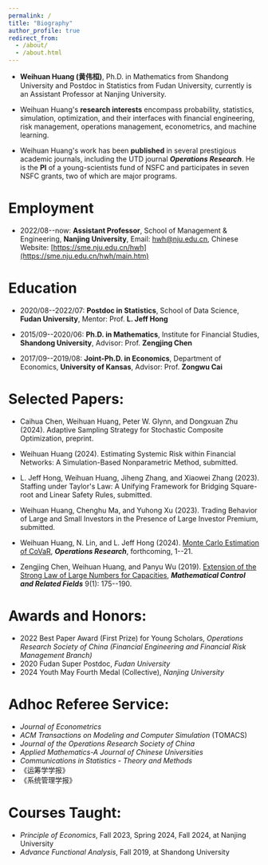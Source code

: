 ```yaml
---
permalink: /
title: "Biography"
author_profile: true
redirect_from: 
  - /about/
  - /about.html
---
```


- **Weihuan Huang (黄伟桓)**, Ph.D. in Mathematics from Shandong University and Postdoc in Statistics from Fudan University, currently is an Assistant Professor at Nanjing University. 

- Weihuan Huang's **research interests** encompass probability, statistics, simulation, optimization, and their interfaces with financial engineering, risk management, operations management, econometrics, and machine learning. 

- Weihuan Huang's work has been **published** in several prestigious academic journals, including the UTD journal ***Operations Research***. He is the **PI** of a young-scientists fund of NSFC and participates in seven NSFC grants, two of which are major programs.

Employment
======
- 2022/08--now: **Assistant Professor**, School of Management & Engineering, **Nanjing University**, Email: [hwh@nju.edu.cn](mailto:hwh@nju.edu.cn), Chinese Website: [https://sme.nju.edu.cn/hwh](https://sme.nju.edu.cn/hwh/main.htm)


Education
======
- 2020/08--2022/07: **Postdoc in Statistics**, School of Data Science, **Fudan University**, Mentor: Prof. **L. Jeff Hong**

- 2015/09--2020/06: **Ph.D. in Mathematics**, Institute for Financial Studies, **Shandong University**, Advisor: Prof. **Zengjing Chen**

- 2017/09--2019/08: **Joint-Ph.D. in Economics**, Department of Economics, **University of Kansas**, Advisor: Prof. **Zongwu Cai**

Selected Papers: 
======
- Caihua Chen, Weihuan Huang, Peter W. Glynn, and Dongxuan Zhu (2024). Adaptive Sampling Strategy for Stochastic Composite Optimization, preprint. 

- Weihuan Huang (2024). Estimating Systemic Risk within Financial Networks: A Simulation-Based Nonparametric Method, submitted. 

- L. Jeff Hong, Weihuan Huang, Jiheng Zhang, and Xiaowei Zhang (2023). Staffing under Taylor's Law: A Unifying Framework for Bridging Square-root and Linear Safety Rules, submitted. 

- Weihuan Huang, Chenghu Ma, and Yuhong Xu (2023). Trading Behavior of Large and Small Investors in the Presence of Large Investor Premium, submitted. 

- Weihuan Huang, N. Lin, and L. Jeff Hong (2024). [Monte Carlo Estimation of CoVaR](https://doi.org/10.1287/opre.2023.0211), ***Operations Research***, forthcoming, 1--21.

- Zengjing Chen, Weihuan Huang, and Panyu Wu (2019). [Extension of the Strong Law of Large Numbers for Capacities](https://doi.org/10.3934/mcrf.2019010), ***Mathematical Control and Related Fields*** 9(1): 175--190.

Awards and Honors: 
======
- 2022 Best Paper Award (First Prize) for Young Scholars, *Operations Research Society of China (Financial Engineering and Financial Risk Management Branch)*
- 2020 Fudan Super Postdoc, *Fudan University*
- 2024 Youth May Fourth Medal (Collective), *Nanjing University*

Adhoc Referee Service: 
======
- *Journal of Econometrics*
- *ACM Transactions on Modeling and Computer Simulation* (TOMACS)
- *Journal of the Operations Research Society of China*
- *Applied Mathematics-A Journal of Chinese Universities*
- *Communications in Statistics - Theory and Methods*
- 《运筹学学报》
- 《系统管理学报》

Courses Taught: 
======
- *Principle of Economics*, Fall 2023, Spring 2024, Fall 2024, at Nanjing University
- *Advance Functional Analysis*, Fall 2019, at Shandong University

